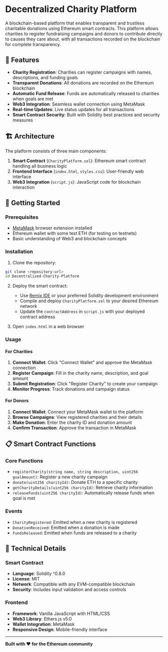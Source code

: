 # Decentralized Charity Platform

A blockchain-based platform that enables transparent and trustless charitable donations using Ethereum smart contracts. This platform allows charities to register fundraising campaigns and donors to contribute directly to causes they care about, with all transactions recorded on the blockchain for complete transparency.

## 🌟 Features

- **Charity Registration**: Charities can register campaigns with names, descriptions, and funding goals
- **Transparent Donations**: All donations are recorded on the Ethereum blockchain
- **Automatic Fund Release**: Funds are automatically released to charities when goals are met
- **Web3 Integration**: Seamless wallet connection using MetaMask
- **Real-time Updates**: Live status updates for all transactions
- **Smart Contract Security**: Built with Solidity best practices and security measures

## 🏗️ Architecture

The platform consists of three main components:

1. **Smart Contract** (`CharityPlatform.sol`): Ethereum smart contract handling all business logic
2. **Frontend Interface** (`index.html`, `styles.css`): User-friendly web interface
3. **Web3 Integration** (`script.js`): JavaScript code for blockchain interaction

## 🚀 Getting Started

### Prerequisites

- [MetaMask](https://metamask.io/) browser extension installed
- Ethereum wallet with some test ETH (for testing on testnets)
- Basic understanding of Web3 and blockchain concepts

### Installation

1. Clone the repository:
```bash
git clone <repository-url>
cd Decentralized-Charity-Platform
```

2. Deploy the smart contract:
   - Use [Remix IDE](https://remix.ethereum.org/) or your preferred Solidity development environment
   - Compile and deploy `CharityPlatform.sol` to your desired Ethereum network
   - Update the `contractAddress` in `script.js` with your deployed contract address

3. Open `index.html` in a web browser

### Usage

#### For Charities

1. **Connect Wallet**: Click "Connect Wallet" and approve the MetaMask connection
2. **Register Campaign**: Fill in the charity name, description, and goal amount
3. **Submit Registration**: Click "Register Charity" to create your campaign
4. **Monitor Progress**: Track donations and campaign status

#### For Donors

1. **Connect Wallet**: Connect your MetaMask wallet to the platform
2. **Browse Campaigns**: View registered charities and their details
3. **Make Donation**: Enter the charity ID and donation amount
4. **Confirm Transaction**: Approve the transaction in MetaMask

## 📋 Smart Contract Functions

### Core Functions

- `registerCharity(string name, string description, uint256 goalAmount)`: Register a new charity campaign
- `donate(uint256 charityId)`: Donate ETH to a specific charity
- `getCharityDetails(uint256 charityId)`: Retrieve charity information
- `releaseFunds(uint256 charityId)`: Automatically release funds when goal is met

### Events

- `CharityRegistered`: Emitted when a new charity is registered
- `DonationReceived`: Emitted when a donation is made
- `FundsReleased`: Emitted when funds are released to a charity

## 🔧 Technical Details

### Smart Contract

- **Language**: Solidity ^0.8.0
- **License**: MIT
- **Network**: Compatible with any EVM-compatible blockchain
- **Security**: Includes input validation and access controls

### Frontend

- **Framework**: Vanilla JavaScript with HTML/CSS
- **Web3 Library**: Ethers.js v5.0
- **Wallet Integration**: MetaMask
- **Responsive Design**: Mobile-friendly interface



---

**Built with ❤️ for the Ethereum community** 
